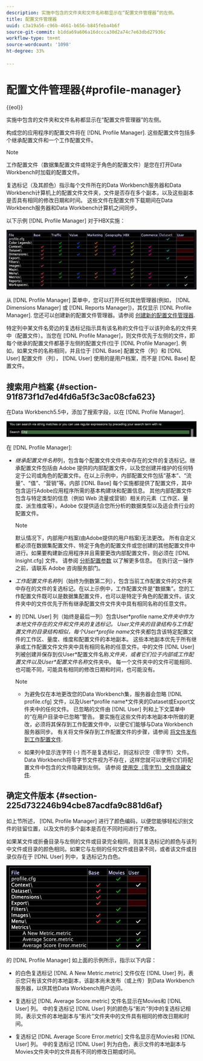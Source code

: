 ```yaml
---
description: 实施中包含的文件夹和文件名称都显示在“配置文件管理器”的左侧。
title: 配置文件管理器
uuid: c3a19a56-c96b-4661-b656-b845feba4b6f
source-git-commit: b1dda69a606a16dccca30d2a74c7e63dbd27936c
workflow-type: tm+mt
source-wordcount: '1098'
ht-degree: 33%

---
```



# 配置文件管理器{#profile-manager}

{{eol}}

实施中包含的文件夹和文件名称都显示在“配置文件管理器”的左侧。

构成您的应用程序的配置文件将在 [!DNL Profile Manager]. 这些配置文件包括多个继承配置文件和一个工作配置文件。

>[!NOTE]
>
>工作配置文件（数据集配置文件或特定于角色的配置文件）是您在打开Data Workbench时加载的配置文件。

复选标记（及其颜色）指示每个文件所在的Data Workbench服务器和Data Workbench计算机上的配置文件文件夹，文件是否存在多个副本，以及这些副本是否具有相同的修改日期和时间。 这些文件在配置文件下载期间在Data Workbench服务器和Data Workbench计算机之间同步。

以下示例 [!DNL Profile Manager] 对于HBX实施：

![](assets/client-prof.png)

从 [!DNL Profile Manager] 菜单中，您可以打开任何其他管理器(例如， [!DNL Dimensions Manager] 或 [!DNL Reports Manager])，其仅显示 [!DNL Profile Manager]. 您还可以创建新的配置文件管理器。请参阅 [创建新的配置文件管理器](../../../../home/c-get-started/c-intf-anlys-ftrs/c-cstm-prof-files-mgrs/c-new-prof-mgrs.md#concept-0021e006523e4d538aaa16322731d9d3).

特定列中某文件名旁边的复选标记指示具有该名称的文件位于以该列命名的文件夹中（配置文件）。当您在 [!DNL Profile Manager]，则文件优先于左侧的文件，即每个继承的配置文件都基于左侧的配置文件(位于 [!DNL Profile Manager]. 例如，如果文件的名称相同，并且位于 [!DNL Base] 配置文件（列）和 [!DNL User] 配置文件（列）， [!DNL User] 使用的是用户档案，而不是 [!DNL Base] 配置文件。

## 搜索用户档案 {#section-91f873f1d7ed4fd6a5f3c3ac08cfa623}

在Data Workbench5.5中，添加了搜索字段，以在 [!DNL Profile Manager].

![](assets/client-prof2.png)

在 [!DNL Profile Manager]:

* *继承配置文件名称*&#x200B;列，包含每个配置文件文件夹中存在的文件的复选标记。继承配置文件包括由 Adobe 提供的内部配置文件，以及您创建并维护的任何特定于公司或角色的配置文件。在以上示例中，内部配置文件包括“基本”、“流量”、“值”、“营销”等。内部 [!DNL Base] 每个实施都提供了配置文件，其中包含运行Adobe应用程序所需的基本构建块和配置信息。 其他内部配置文件包含与特定类型的信息（例如 Web 流量或营销）相关的元素（工作区、量度、派生维度等）。Adobe 仅提供适合您所分析的数据类型以及适合贵行业的配置文件。

   >[!NOTE]
   >
   >默认情况下，内部用户档案(由Adobe提供的用户档案)无法更改。 所有自定义都必须在数据集配置文件、特定于角色的配置文件或您创建的其他配置文件中进行。如果要构建新应用程序并且需要更改内部配置文件，则必须在 [!DNL Insight.cfg] 文件。 请参阅 [分析配置参数](../../../../home/c-get-started/c-insght-config-param.md#concept-14da97d0756348e885c08ca9e866074b) 以了解更多信息。 在执行这一操作之前，请联系 Adobe 咨询服务部门。

* *工作配置文件名称*&#x200B;列（始终为倒数第二列），包含当前工作配置文件的文件夹中存在的文件的复选标记。在以上示例中，工作配置文件是“数据集”。您的工作配置文件既可以是数据集配置文件，也可以是特定于角色的配置文件。该文件夹中的文件优先于所有继承配置文件文件夹中具有相同名称的任意文件。
* 的 [!DNL User] 列（始终是最后一列）包含User\*profile name*文件夹中作为本地文件存在的文件和文件夹的复选标记。 User文件夹的目录结构与工作配置文件的目录结构相似，每个User\*profile name*文件夹都包含该特定配置文件的工作区、量度、维度和配置文件的本地副本。 这些本地副本优先于所有继承或工作配置文件文件夹中具有相同名称的任意文件。中的文件 [!DNL User] 列被创建并保存到仅User\*配置文件名称*文件夹，或者它们位于内部或工作配置文件以及User\*配置文件名称*文件夹中。 每一个文件夹中的文件可能相同、也可能不同，可能具有相同的修改日期和时间，也可能没有。

   >[!NOTE]
   >
   >
   >    
   >    
   >    * 为避免仅在本地更改您的Data Workbench集，服务器会忽略 [!DNL profile.cfg] 文件，以及User\*profile name*文件夹的Dataset或Export文件夹中的任何文件。 已忽略的文件由 [!DNL User] 列和上下文菜单中的“在用户目录中已忽略”警告。 要实施在这些文件的本地副本中所做的更改，必须将其保存到工作配置文件中，以便它们能够与Data Workbench服务器同步。 有关将文件保存到工作配置文件的步骤，请参阅 [将文件发布到工作配置文件](../../../../home/c-get-started/c-admin-intrf/c-prof-mgr/t-pub-files-wkg-prof.md#task-a0106e010c834d16bd60eef4721b6af9).
   >    
   >    * 如果列中显示连字符 (-) 而不是复选标记，则这标识空（零字节）文件。Data Workbench将零字节文件视为不存在，这样您就可以使用它们将配置文件中包含的文件隐藏到左侧。 请参阅 [使用空（零字节）文件隐藏文件](../../../../home/c-get-started/c-admin-intrf/c-prof-mgr/c-empty-files.md#concept-e776fac9e5904bed8c13b9d5eb17c491).


## 确定文件版本 {#section-225d732246b94cbe87acdfa9c881d6af}

如上节所述， [!DNL Profile Manager] 进行了颜色编码，以便您能够轻松识别文件的驻留位置，以及文件的多个副本是否在不同时间进行了修改。

如果某文件或折叠目录与左侧的文件或目录完全相同，则其复选标记的颜色与该列中文件或目录的颜色相同。如果它与左侧的任何文件或目录不同，或者该文件或目录仅存在于 [!DNL User] 列中，复选标记为白色。

![](assets/vis_ProfMgr_LocalFiles.png)

的 [!DNL Profile Manager] 如上面的示例所示，指示以下内容：

* 的白色复选标记 [!DNL A New Metric.metric] 文件仅在 [!DNL User] 列，表示您只有该文件的本地副本，该副本尚未发布（或上传）到Data Workbench服务器，以供其他Data Workbench用户访问。

* 复选标记 [!DNL Average Score.metric] 文件名显示在Movies和 [!DNL User] 列。 中的复选标记 [!DNL User] 列的颜色与“影片”列中的复选标记相同，表示文件的本地副本与“影片”文件夹中的文件具有相同的修改日期和时间。

* 复选标记 [!DNL Average Score Error.metric] 文件名显示在Movies和 [!DNL User] 列。 中的复选标记 [!DNL User] 列为白色，表示文件的本地副本与Movies文件夹中的文件具有不同的修改日期或时间。

